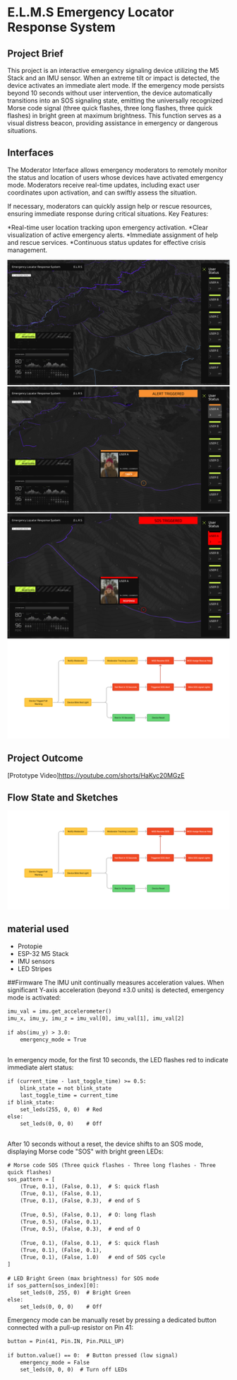 # E.L.M.S Emergency Locator Response System

## Project Brief
This project is an interactive emergency signaling device utilizing the M5 Stack and an IMU sensor. When an extreme tilt or impact is detected, the device activates an immediate alert mode. If the emergency mode persists beyond 10 seconds without user intervention, the device automatically transitions into an SOS signaling state, emitting the universally recognized Morse code signal (three quick flashes, three long flashes, three quick flashes) in bright green at maximum brightness. This function serves as a visual distress beacon, providing assistance in emergency or dangerous situations.

## Interfaces

The Moderator Interface allows emergency moderators to remotely monitor the status and location of users whose devices have activated emergency mode. Moderators receive real-time updates, including exact user coordinates upon activation, and can swiftly assess the situation.

If necessary, moderators can quickly assign help or rescue resources, ensuring immediate response during critical situations. 
Key Features: 

*Real-time user location tracking upon emergency activation. 
*Clear visualization of active emergency alerts.
*Immediate assignment of help and rescue services.
*Continuous status updates for effective crisis management.

![Interface 1.png](https://github.com/Jerrycai4321/E.L.M.S/blob/main/Interface%201.png?raw=true)
![Interface 2.png](https://github.com/Jerrycai4321/E.L.M.S/blob/main/Interface%202.png?raw=true)
![Interface 3.png](https://github.com/Jerrycai4321/E.L.M.S/blob/main/Interface%203.png?raw=true)
![Interface 4.png](https://github.com/Jerrycai4321/E.L.M.S/blob/main/Flowstate.png?raw=true)

## Project Outcome
[Prototype Video]https://youtube.com/shorts/HaKyc20MGzE

## Flow State and Sketches
![Flowstate.png](https://github.com/Jerrycai4321/E.L.M.S/blob/main/Flowstate.png?raw=true)
## material used

* Protopie
* ESP-32 M5 Stack
* IMU sensors
* LED Stripes

##Firmware
The IMU unit continually measures acceleration values. When significant Y-axis acceleration (beyond ±3.0 units) is detected, emergency mode is activated:
```
imu_val = imu.get_accelerometer()
imu_x, imu_y, imu_z = imu_val[0], imu_val[1], imu_val[2]

if abs(imu_y) > 3.0:
    emergency_mode = True
 
```

In emergency mode, for the first 10 seconds, the LED flashes red to indicate immediate alert status:
```
if (current_time - last_toggle_time) >= 0.5:
    blink_state = not blink_state
    last_toggle_time = current_time
if blink_state:
    set_leds(255, 0, 0)  # Red
else:
    set_leds(0, 0, 0)    # Off
 
```

After 10 seconds without a reset, the device shifts to an SOS mode, displaying Morse code "SOS" with bright green LEDs:
```
# Morse code SOS (Three quick flashes - Three long flashes - Three quick flashes)
sos_pattern = [
    (True, 0.1), (False, 0.1),  # S: quick flash
    (True, 0.1), (False, 0.1),
    (True, 0.1), (False, 0.3),  # end of S

    (True, 0.5), (False, 0.1),  # O: long flash
    (True, 0.5), (False, 0.1),
    (True, 0.5), (False, 0.3),  # end of O

    (True, 0.1), (False, 0.1),  # S: quick flash
    (True, 0.1), (False, 0.1),
    (True, 0.1), (False, 1.0)   # end of SOS cycle
]

# LED Bright Green (max brightness) for SOS mode
if sos_pattern[sos_index][0]:
    set_leds(0, 255, 0)  # Bright Green
else:
    set_leds(0, 0, 0)    # Off
```

Emergency mode can be manually reset by pressing a dedicated button connected with a pull-up resistor on Pin 41:
```
button = Pin(41, Pin.IN, Pin.PULL_UP)

if button.value() == 0:  # Button pressed (low signal)
    emergency_mode = False
    set_leds(0, 0, 0)  # Turn off LEDs

```
